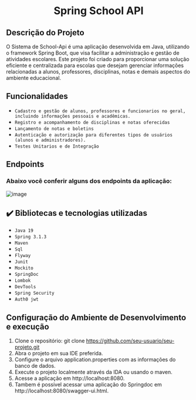 <h1 align="center"> Spring School API </h1>

## Descrição do Projeto
O Sistema de School-Api é uma aplicação desenvolvida em Java, utilizando o framework Spring Boot, que visa facilitar a administração e gestão de atividades escolares. Este projeto foi criado para proporcionar uma solução eficiente e centralizada para escolas que desejam gerenciar informações relacionadas a alunos, professores, disciplinas, notas e demais aspectos do ambiente educacional.

## Funcionalidades

- ``Cadastro e gestão de alunos, professores e funcionarios no geral, incluindo informações pessoais e acadêmicas.``
- ``Registro e acompanhamento de disciplinas e notas oferecidas``
- ``Lançamento de notas e boletins``
- ``Autenticação e autorização para diferentes tipos de usuários (alunos e administradores).``
- ``Testes Unitarios e de Integração``

## Endpoints
### Abaixo você conferir alguns dos endpoints da aplicação:

![image](https://github.com/PedroUchoa/Spring-School-Api/assets/98981764/a3d061e5-911f-4342-acdc-cf4efb7e8a8b)

## ✔️ Bibliotecas e tecnologias utilizadas

- ``Java 19``
- ``Spring 3.1.3``
- ``Maven``
- ``Sql``
- ``Flyway``
- ``Junit``
- ``Mockito``
- ``SpringDoc``
- ``Lombok``
- ``DevTools``
- ``Spring Security``
- ``Auth0 jwt``

## Configuração do Ambiente de Desenvolvimento e execução

1. Clone o repositório: git clone https://github.com/seu-usuario/seu-projeto.git
2. Abra o projeto em sua IDE preferida.
3. Configure o arquivo application.properties com as informações do banco de dados.
4. Execute o projeto localmente através da IDA ou usando o maven.
5. Acesse a aplicação em http://localhost:8080.
6. Tambem é possivel acessar uma aplicação do Springdoc em http://localhost:8080/swagger-ui.html.


